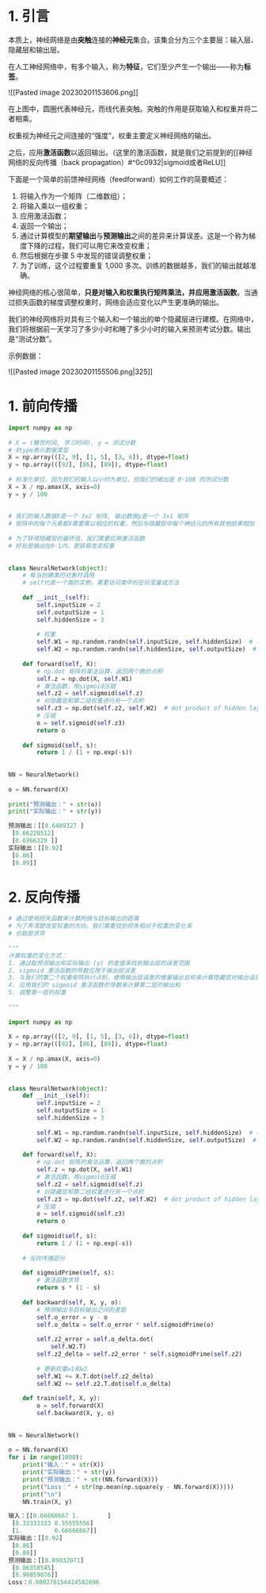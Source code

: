
# 1. 引言

本质上，神经网络是由**突触**连接的**神经元**集合。该集合分为三个主要层：输入层、隐藏层和输出层。

在人工神经网络中，有多个输入，称为**特征**，它们至少产生一个输出——称为**标签**。

![[Pasted image 20230201153606.png]]

在上图中，圆圈代表神经元，而线代表突触。突触的作用是获取输入和权重并将二者相乘。

权重视为神经元之间连接的“强度”，权重主要定义神经网络的输出。

之后，应用**激活函数**以返回输出。（这里的激活函数，就是我们之前提到的[[神经网络的反向传播（back propagation）#^0c0932|sigmoid或者ReLU]]

下面是一个简单的前馈神经网络（feedforward）如何工作的简要概述：

1.  将输入作为一个矩阵（二维数组）；
2.  将输入乘以一组权重；
3.  应用激活函数；
4.  返回一个输出；
5.  通过计算模型的**期望输出**与**预测输出**之间的差异来计算误差。这是一个称为梯度下降的过程，我们可以用它来改变权重；
6.  然后根据在步骤 5 中发现的错误调整权重；
7.  为了训练，这个过程要重复 1,000 多次。训练的数据越多，我们的输出就越准确。

神经网络的核心很简单，**只是对输入和权重执行矩阵乘法，并应用激活函数**。当通过损失函数的梯度调整权重时，网络会适应变化以产生更准确的输出。

我们的神经网络将对具有三个输入和一个输出的单个隐藏层进行建模。在网络中，我们将根据前一天学习了多少小时和睡了多少小时的输入来预测考试分数。输出是“测试分数”。

示例数据：

![[Pasted image 20230201155506.png|325]]

# 1. 前向传播

```python
import numpy as np  
  
# X = (睡觉时间, 学习时间), y = 测试分数  
# dtype表示数据类型  
X = np.array(([2, 9], [1, 5], [3, 6]), dtype=float)  
y = np.array(([92], [86], [89]), dtype=float)  
  
# 标准化单位，因为我们的输入以小时为单位，但我们的输出是 0-100 的测试分数  
X = X / np.amax(X, axis=0)  
y = y / 100  
  
  
# 我们的输入数据X是一个 3x2 矩阵, 输出数据y是一个 3x1 矩阵  
# 矩阵中的每个元素都X需要乘以相应的权重，然后与隐藏层中每个神经元的所有其他结果相加  
  
# 为了获得隐藏层的最终值，我们需要应用激活函数  
# 好处是输出在0-1内，更容易改变权重  
  
  
class NeuralNetwork(object):  
    # 每当创建类的对象时调用  
    # self代表一个类的实例，需要访问类中的任何变量或方法  
  
    def __init__(self):  
        self.inputSize = 2  
        self.outputSize = 1  
        self.hiddenSize = 3  
  
        # 权重  
        self.W1 = np.random.randn(self.inputSize, self.hiddenSize)  # (3x2) weight matrix from input to hidden layer  
        self.W2 = np.random.randn(self.hiddenSize, self.outputSize)  # (3x1) weight matrix from hidden to output layer  
  
    def forward(self, X):  
        # np.dot 矩阵的乘法运算，返回两个数的点积  
        self.z = np.dot(X, self.W1)  
        # 激活函数，用sigmoid压缩  
        self.z2 = self.sigmoid(self.z)  
        # 对隐藏层和第二组权重进行另一个点积  
        self.z3 = np.dot(self.z2, self.W2)  # dot product of hidden layer (z2) and second set of 3x1 weights  
        # 压缩  
        o = self.sigmoid(self.z3)  
        return o  
  
    def sigmoid(self, s):  
        return 1 / (1 + np.exp(-s))  
  
  
NN = NeuralNetwork()  
  
o = NN.forward(X)  
  
print("预测输出：" + str(o))  
print("实际输出：" + str(y))
```

```python
预测输出：[[0.6489327 ]
 [0.66220512]
 [0.6966329 ]]
实际输出：[[0.92]
 [0.86]
 [0.89]]
```

# 2. 反向传播

```python
# 通过使用损失函数来计算网络与目标输出的距离  
# 为了弄清楚改变权重的方向，我们需要找到损失相对于权重的变化率  
# 也就是求导  
  
"""  
计算权重的变化方式：  
1. 通过取预测输出和实际输出 (y) 的差值来找到输出层的误差范围  
2. sigmoid 激活函数的导数应用于输出层误差  
3. 与我们的第二个权重矩阵执行点积，使用输出层误差的增量输出总和来计算隐藏层对输出误差的贡献程度  
4. 应用我们的 sigmoid 激活函数的导数来计算第二层的输出和  
5. 调整第一层的权重  
  
"""  
  
import numpy as np  
  
X = np.array(([2, 9], [1, 5], [3, 6]), dtype=float)  
y = np.array(([92], [86], [89]), dtype=float)  
  
X = X / np.amax(X, axis=0)  
y = y / 100  
  
  
class NeuralNetwork(object):  
    def __init__(self):  
        self.inputSize = 2  
        self.outputSize = 1  
        self.hiddenSize = 3  
  
        self.W1 = np.random.randn(self.inputSize, self.hiddenSize)  # (3x2) weight matrix from input to hidden layer  
        self.W2 = np.random.randn(self.hiddenSize, self.outputSize)  # (3x1) weight matrix from hidden to output layer  
  
    def forward(self, X):  
        # np.dot 矩阵的乘法运算，返回两个数的点积  
        self.z = np.dot(X, self.W1)  
        # 激活函数，用sigmoid压缩  
        self.z2 = self.sigmoid(self.z)  
        # 对隐藏层和第二组权重进行另一个点积  
        self.z3 = np.dot(self.z2, self.W2)  # dot product of hidden layer (z2) and second set of 3x1 weights  
        # 压缩  
        o = self.sigmoid(self.z3)  
        return o  
  
    def sigmoid(self, s):  
        return 1 / (1 + np.exp(-s))  
  
    # 反向传播部分  
  
    def sigmoidPrime(self, s):  
        # 激活函数求导  
        return s * (1 - s)  
  
    def backward(self, X, y, o):  
        # 预测输出与目标输出之间的差距  
        self.o_error = y - o  
        self.o_delta = self.o_error * self.sigmoidPrime(o)  
  
        self.z2_error = self.o_delta.dot(  
            self.W2.T)  
        self.z2_delta = self.z2_error * self.sigmoidPrime(self.z2)  
  
        # 更新权重w1和w2  
        self.W1 += X.T.dot(self.z2_delta)  
        self.W2 += self.z2.T.dot(self.o_delta)  
  
    def train(self, X, y):  
        o = self.forward(X)  
        self.backward(X, y, o)  
  
  
NN = NeuralNetwork()  
  
o = NN.forward(X)  
for i in range(1000):  
    print("输入：" + str(X))  
    print("实际输出：" + str(y))  
    print("预测输出：" + str(NN.forward(X)))  
    print("Loss：" + str(np.mean(np.square(y - NN.forward(X)))))  
    print("\n")  
    NN.train(X, y)
```

```python
输入：[[0.66666667 1.        ]
 [0.33333333 0.55555556]
 [1.         0.66666667]]
实际输出：[[0.92]
 [0.86]
 [0.89]]
预测输出：[[0.89832071]
 [0.86358545]
 [0.90859076]]
Loss：0.000276154424582096
```
